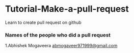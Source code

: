 # Tutorial-Make-a-pull-request
Learn to create pull request on github


### Names of the people who did a pull request

1.Abhishek Mogaveera <abmogaveer971999@gmail.com>
